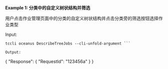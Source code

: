 **Example 1: 分类中的自定义树状结构并筛选**

用户点击作业管理页面中的分类的自定义树状结构并点击分类旁的筛选按钮选择作业类型

Input: 

```
tccli oceanus DescribeTreeJobs --cli-unfold-argument ```

Output: 
```
{
    "Response": {
        "RequestId": "123456a"
    }
}
```

